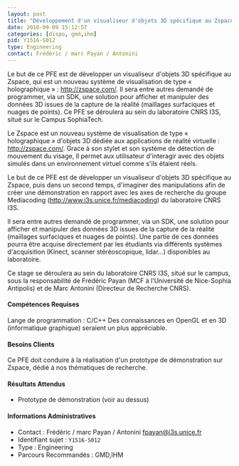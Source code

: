 ```yaml
---
layout: post
title: "Développement d'un visualiseur d'objets 3D spécifique au Zspace pour des applications de réalité virtuelle"
date: 2016-09-09 15:12:57
categories: [dispo, gmd,ihm]
pid: Y1516-S012
type: Engineering
contact: Frédéric / marc Payan / Antonini
---
```

       
Le but de ce PFE est de développer un visualiseur d'objets 3D spécifique au Zspace, qui est un nouveau système de visualisation de type « holographique » : http://zspace.com/.
Il sera entre autres demandé de programmer, via un SDK, une solution pour afficher et manipuler des données 3D issues de la capture de la réalité (maillages surfaciques et nuages de points).
Ce PFE se déroulera au sein du laboratoire CNRS I3S, situé sur le Campus SophiaTech.

Le Zspace est un nouveau système de visualisation de type « holographique » d'objets 3D dédiée aux applications de réalité virtuelle : http://zspace.com/.
Grace à son stylet et son système de détection de mouvement du visage, Il permet aux utilisateur d'interagir avec des objets simulés dans un environnement virtuel comme s'ils étaient réels.

Le but de ce PFE est de développer un visualiseur d'objets 3D spécifique au Zspace, puis dans un second temps, d'imaginer des manipulations afin de créer une démonstration en rapport avec les axes de recherche du groupe Mediacoding (http://www.i3s.unice.fr/mediacoding) du laboratoire CNRS I3S.

Il sera entre autres demandé de programmer, via un SDK, une solution pour afficher et manipuler des données 3D issues de la capture de la réalité (maillages surfaciques et nuages de points). Une partie de ces données pourra être acquise directement par les étudiants via différents systèmes d'acquisition (Kinect, scanner stéréoscopique, lidar...) disponibles au laboratoire.

Ce stage se déroulera au sein du laboratoire CNRS I3S, situé sur le campus, sous la responsabilité de Frédéric Payan (MCF à l’Université de Nice-Sophia Antipolis) et de Marc Antonini (Directeur de Recherche CNRS).

#### Compétences Requises
Lange de programmation : C/C++
Des connaissances en OpenGL et en 3D (informatique graphique) seraient un plus appréciable.


#### Besoins Clients
Ce PFE doit conduire à la réalisation d'un prototype de démonstration sur Zspace, dédié à nos thématiques de recherche.

#### Résultats Attendus
- Prototype de démonstration (voir au dessus)
     

#### Informations Administratives
  * Contact : Frédéric / marc Payan / Antonini <fpayan@i3s.unice.fr>
  * Identifiant sujet : `Y1516-S012`
  * Type : Engineering
  * Parcours Recommandés : GMD,IHM
     